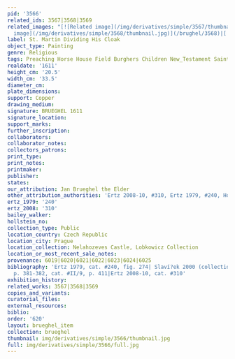 ```yaml
---
pid: '3566'
related_ids: 3567|3568|3569
related_images: "[![Related image](/img/derivatives/simple/3567/thumbnail.jpg)](/brughel/3567)|[![Related
  image](/img/derivatives/simple/3568/thumbnail.jpg)](/brughel/3568)|[![Related image](/img/derivatives/simple/3569/thumbnail.jpg)](/brughel/3569)"
label: St. Martin Dividing His Cloak
object_type: Painting
genre: Religious
tags: Preaching Horse House Field Burghers Children New_Testament Saint Wagon
realdate: '1611'
height_cm: '20.5'
width_cm: '33.5'
diameter_cm: 
plate_dimensions: 
support: Copper
drawing_medium: 
signature: BRUEGHEL 1611
signature_location: 
support_marks: 
further_inscription: 
collaborators: 
collaborator_notes: 
collectors_patrons: 
print_type: 
print_notes: 
printmaker: 
publisher: 
states: 
our_attribution: Jan Brueghel the Elder
other_attribution_authorities: 'Ertz 2008-10, #310, Ertz 1979, #240, Honig database'
ertz_1979: '240'
ertz_2008: '310'
bailey_walker: 
hollstein_no: 
collection_type: Public
location_country: Czech Republic
location_city: Prague
location_collection: Nelahozeves Castle, Lobkowicz Collection
location_or_most_recent_sale_notes: 
provenance: 6019|6020|6021|6022|6023|6024|6025
bibliography: 'Ertz 1979, cat. #240, fig. 274| Slaví?ek 2000 (collection catalogue),
  p. 381-382, cat. #II/9, p. 411|Ertz 2008-10, cat. #310'
exhibition_history: 
related_works: 3567|3568|3569
copies_and_variants: 
curatorial_files: 
external_resources: 
biblio: 
order: '620'
layout: brueghel_item
collection: brueghel
thumbnail: img/derivatives/simple/3566/thumbnail.jpg
full: img/derivatives/simple/3566/full.jpg
---
```

